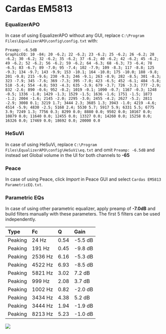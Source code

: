 # Cardas EM5813

### EqualizerAPO
In case of using EqualizerAPO without any GUI, replace `C:\Program Files\EqualizerAPO\config\config.txt`
with:
```
Preamp: -6.5dB
GraphicEQ: 10 -84; 20 -6.2; 22 -6.2; 23 -6.2; 25 -6.2; 26 -6.2; 28 -6.2; 30 -6.2; 32 -6.2; 35 -6.2; 37 -6.2; 40 -6.2; 42 -6.2; 45 -6.2; 49 -6.2; 52 -6.2; 56 -6.2; 59 -6.2; 64 -6.3; 68 -6.3; 73 -6.4; 78 -6.5; 83 -6.7; 89 -7.0; 95 -7.4; 102 -7.9; 109 -8.3; 117 -8.8; 125 -9.3; 134 -9.7; 143 -9.9; 153 -10.1; 164 -10.0; 175 -10.0; 188 -9.8; 201 -9.8; 215 -9.6; 230 -9.3; 246 -9.1; 263 -8.9; 282 -8.5; 301 -8.3; 323 -7.9; 345 -7.6; 369 -7.3; 395 -7.0; 423 -6.5; 452 -6.1; 484 -5.8; 518 -5.4; 554 -4.8; 593 -4.3; 635 -3.9; 679 -3.7; 726 -3.3; 777 -2.9; 832 -2.6; 890 -0.6; 952 -0.2; 1019 -0.1; 1090 -0.7; 1167 -0.3; 1248 -0.5; 1336 -1.0; 1429 -1.3; 1529 -1.5; 1636 -1.6; 1751 -1.5; 1873 -1.2; 2004 -1.6; 2145 -2.0; 2295 -3.0; 2455 -4.2; 2627 -5.2; 2811 -2.9; 3008 0.1; 3219 1.7; 3444 2.3; 3685 1.3; 3943 -1.0; 4219 -4.6; 4514 -5.9; 4830 -2.5; 5168 2.4; 5530 5.7; 5917 5.9; 6331 5.5; 6775 3.9; 7249 1.3; 7756 0.3; 8299 0.0; 8880 0.0; 9502 0.0; 10167 0.0; 10879 0.0; 11640 0.0; 12455 0.0; 13327 0.0; 14260 0.0; 15258 0.0; 16326 0.0; 17469 0.0; 18692 0.0; 20000 0.0
```

### HeSuVi
In case of using HeSuVi, replace `C:\Program Files\EqualizerAPO\config\HeSuVi\eq.txt` and omit `Preamp:
-6.5dB` and instead set Global volume in the UI for both channels to **-65**

### Peace
In case of using Peace, click *Import* in Peace GUI and select `Cardas EM5813 ParametricEQ.txt`.

### Parametric EQs
In case of using other parametric equalizer, apply preamp of **-7.0dB** and build filters manually with
these parameters. The first 5 filters can be used independently.

| Type    | Fc      |    Q | Gain    |
|:--------|:--------|:-----|:--------|
| Peaking | 24 Hz   | 0.54 | -5.5 dB |
| Peaking | 191 Hz  | 0.45 | -9.8 dB |
| Peaking | 2536 Hz | 6.16 | -5.3 dB |
| Peaking | 4522 Hz | 6.93 | -8.5 dB |
| Peaking | 5821 Hz | 3.02 | 7.2 dB  |
| Peaking | 999 Hz  | 2.08 | 3.7 dB  |
| Peaking | 1002 Hz | 0.82 | -2.0 dB |
| Peaking | 3434 Hz | 4.38 | 5.2 dB  |
| Peaking | 3444 Hz | 1.94 | -1.9 dB |
| Peaking | 8213 Hz | 5.23 | -1.0 dB |

![](https://raw.githubusercontent.com/jaakkopasanen/AutoEq/master/results/innerfidelity/sbaf-serious/Cardas%20EM5813/Cardas%20EM5813.png)